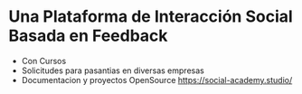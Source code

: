 
# Una Plataforma de Interacción Social Basada en Feedback 

* Con Cursos
* Solicitudes para pasantias en diversas empresas
* Documentacion y proyectos OpenSource
https://social-academy.studio/
